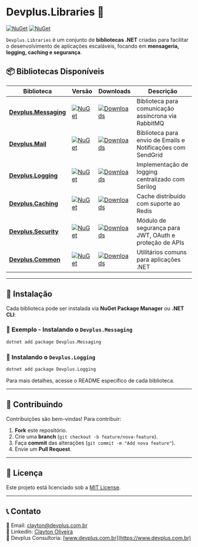 # Devplus.Libraries 🚀

[![NuGet](https://img.shields.io/nuget/v/Devplus.Messaging.svg?label=Messaging)](https://www.nuget.org/packages/Devplus.Messaging/)
[![NuGet](https://img.shields.io/nuget/v/Devplus.Mail.svg?label=Mail)](https://www.nuget.org/packages/Devplus.Mail/)

`Devplus.Libraries` é um conjunto de **bibliotecas .NET** criadas para facilitar o desenvolvimento de aplicações escaláveis, focando em **mensageria, logging, caching e segurança**.

## 📦 **Bibliotecas Disponíveis**

| Biblioteca                                                                 | Versão                                                                                                              | Downloads                                                                                                                | Descrição                                                   |
| -------------------------------------------------------------------------- | ------------------------------------------------------------------------------------------------------------------- | ------------------------------------------------------------------------------------------------------------------------ | ----------------------------------------------------------- |
| **[Devplus.Messaging](https://www.nuget.org/packages/Devplus.Messaging/)** | [![NuGet](https://img.shields.io/nuget/v/Devplus.Messaging.svg)](https://www.nuget.org/packages/Devplus.Messaging/) | [![Downloads](https://img.shields.io/nuget/dt/Devplus.Messaging.svg)](https://www.nuget.org/packages/Devplus.Messaging/) | Biblioteca para comunicação assíncrona via RabbitMQ         |
| **[Devplus.Mail](https://www.nuget.org/packages/Devplus.Mail/)**           | [![NuGet](https://img.shields.io/nuget/v/Devplus.Mail.svg)](https://www.nuget.org/packages/Devplus.Mail/)           | [![Downloads](https://img.shields.io/nuget/dt/Devplus.Mail.svg)](https://www.nuget.org/packages/Devplus.Mail/)           | Biblioteca para envio de Emails e Notificações com SendGrid |
| **[Devplus.Logging](https://www.nuget.org/packages/Devplus.Logging/)**     | [![NuGet](https://img.shields.io/nuget/v/Devplus.Logging.svg)](https://www.nuget.org/packages/Devplus.Logging/)     | [![Downloads](https://img.shields.io/nuget/dt/Devplus.Logging.svg)](https://www.nuget.org/packages/Devplus.Logging/)     | Implementação de logging centralizado com Serilog           |
| **[Devplus.Caching](https://www.nuget.org/packages/Devplus.Caching/)**     | [![NuGet](https://img.shields.io/nuget/v/Devplus.Caching.svg)](https://www.nuget.org/packages/Devplus.Caching/)     | [![Downloads](https://img.shields.io/nuget/dt/Devplus.Caching.svg)](https://www.nuget.org/packages/Devplus.Caching/)     | Cache distribuído com suporte ao Redis                      |
| **[Devplus.Security](https://www.nuget.org/packages/Devplus.Security/)**   | [![NuGet](https://img.shields.io/nuget/v/Devplus.Security.svg)](https://www.nuget.org/packages/Devplus.Security/)   | [![Downloads](https://img.shields.io/nuget/dt/Devplus.Security.svg)](https://www.nuget.org/packages/Devplus.Security/)   | Módulo de segurança para JWT, OAuth e proteção de APIs      |
| **[Devplus.Common](https://www.nuget.org/packages/Devplus.Common/)**       | [![NuGet](https://img.shields.io/nuget/v/Devplus.Common.svg)](https://www.nuget.org/packages/Devplus.Common/)       | [![Downloads](https://img.shields.io/nuget/dt/Devplus.Common.svg)](https://www.nuget.org/packages/Devplus.Common/)       | Utilitários comuns para aplicações .NET                     |

---

## 🚀 **Instalação**

Cada biblioteca pode ser instalada via **NuGet Package Manager** ou **.NET CLI**:

### 📌 **Exemplo - Instalando o `Devplus.Messaging`**

```sh
dotnet add package Devplus.Messaging
```

### 📌 **Instalando o `Devplus.Logging`**

```sh
dotnet add package Devplus.Logging
```

Para mais detalhes, acesse o README específico de cada biblioteca.

---

## 🤝 **Contribuindo**

Contribuições são bem-vindas! Para contribuir:

1. **Fork** este repositório.
2. Crie uma **branch** (`git checkout -b feature/nova-feature`).
3. Faça **commit** das alterações (`git commit -m "Add nova feature"`).
4. Envie um **Pull Request**.

---

## 📄 **Licença**

Este projeto está licenciado sob a [MIT License](LICENSE).

---

## 📞 **Contato**

📧 Email: [clayton@devplus.com.br](mailto:clayton@devplus.com.br)  
🔗 LinkedIn: [Clayton Oliveira](https://www.linkedin.com/in/clayton-oliveira-7929b121/)  
🚀 Devplus Consultoria: [www.devplus.com.br](https://www.devplus.com.br)
